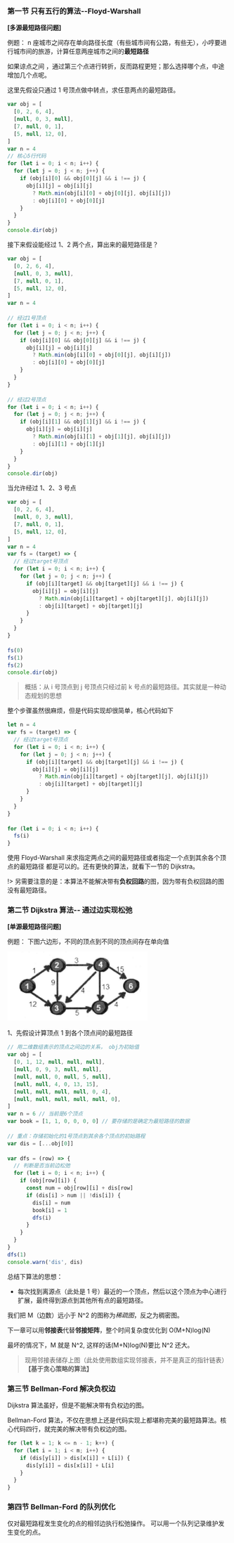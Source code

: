 ### 第一节 只有五行的算法--Floyd-Warshall

**[多源最短路径问题]**

例题： n 座城市之间存在单向路径长度（有些城市间有公路，有些无），小哼要进行城市间的旅游，计算任意两座城市之间的**最短路径**

如果谅点之间 ，通过第三个点进行转折，反而路程更短；那么选择哪个点，中途增加几个点呢。

这里先假设只通过 1 号顶点做中转点，求任意两点的最短路径。

```javascript
var obj = [
  [0, 2, 6, 4],
  [null, 0, 3, null],
  [7, null, 0, 1],
  [5, null, 12, 0],
]
var n = 4
// 核心5行代码
for (let i = 0; i < n; i++) {
  for (let j = 0; j < n; j++) {
    if (obj[i][0] && obj[0][j] && i !== j) {
      obj[i][j] = obj[i][j]
        ? Math.min(obj[i][0] + obj[0][j], obj[i][j])
        : obj[i][0] + obj[0][j]
    }
  }
}
console.dir(obj)
```

接下来假设能经过 1、2 两个点，算出来的最短路径是？

```javascript
var obj = [
  [0, 2, 6, 4],
  [null, 0, 3, null],
  [7, null, 0, 1],
  [5, null, 12, 0],
]
var n = 4

// 经过1号顶点
for (let i = 0; i < n; i++) {
  for (let j = 0; j < n; j++) {
    if (obj[i][0] && obj[0][j] && i !== j) {
      obj[i][j] = obj[i][j]
        ? Math.min(obj[i][0] + obj[0][j], obj[i][j])
        : obj[i][0] + obj[0][j]
    }
  }
}

// 经过2号顶点
for (let i = 0; i < n; i++) {
  for (let j = 0; j < n; j++) {
    if (obj[i][1] && obj[1][j] && i !== j) {
      obj[i][j] = obj[i][j]
        ? Math.min(obj[i][1] + obj[1][j], obj[i][j])
        : obj[i][1] + obj[1][j]
    }
  }
}
console.dir(obj)
```

当允许经过 1、2、3 号点

```javascript
var obj = [
  [0, 2, 6, 4],
  [null, 0, 3, null],
  [7, null, 0, 1],
  [5, null, 12, 0],
]
var n = 4
var fs = (target) => {
  // 经过target号顶点
  for (let i = 0; i < n; i++) {
    for (let j = 0; j < n; j++) {
      if (obj[i][target] && obj[target][j] && i !== j) {
        obj[i][j] = obj[i][j]
          ? Math.min(obj[i][target] + obj[target][j], obj[i][j])
          : obj[i][target] + obj[target][j]
      }
    }
  }
}

fs(0)
fs(1)
fs(2)
console.dir(obj)
```

> 概括：从 i 号顶点到 j 号顶点只经过前 k 号点的最短路径。其实就是一种动态规划的思想

整个步骤虽然很麻烦，但是代码实现却很简单，核心代码如下

```js
let n = 4
var fs = (target) => {
  // 经过target号顶点
  for (let i = 0; i < n; i++) {
    for (let j = 0; j < n; j++) {
      if (obj[i][target] && obj[target][j] && i !== j) {
        obj[i][j] = obj[i][j]
          ? Math.min(obj[i][target] + obj[target][j], obj[i][j])
          : obj[i][target] + obj[target][j]
      }
    }
  }
}

for (let i = 0; i < n; i++) {
  fs(i)
}
```

使用 Floyd-Warshall 来求指定两点之间的最短路径或者指定一个点到其余各个顶点的最短路径 都是可以的。还有更快的算法，就看下一节的 Dijkstra。

!> 另需要注意的是：本算法不能解决带有**负权回路**的图，因为带有负权回路的图没有最短路径。

### 第二节 Dijkstra 算法-- 通过边实现松弛

**[单源最短路径问题]**

例题： 下图六边形，不同的顶点到不同的顶点间存在单向值

![图](./Imgs/6_2_1.png)

1、先假设计算顶点 1 到各个顶点间的最短路径

```javascript
// 用二维数组表示的顶点之间边的关系， obj为初始值
var obj = [
  [0, 1, 12, null, null, null],
  [null, 0, 9, 3, null, null],
  [null, null, 0, null, 5, null],
  [null, null, 4, 0, 13, 15],
  [null, null, null, null, 0, 4],
  [null, null, null, null, null, 0],
]
var n = 6 // 当前是6个顶点
var book = [1, 1, 0, 0, 0, 0] // 要存储的是确定为最短路径的数据

// 重点：存储初始化的1号顶点到其余各个顶点的初始路程
var dis = [...obj[0]]

var dfs = (row) => {
  // 判断是否当前边松弛
  for (let i = 0; i < n; i++) {
    if (obj[row][i]) {
      const num = obj[row][i] + dis[row]
      if (dis[i] > num || !dis[i]) {
        dis[i] = num
        book[i] = 1
        dfs(i)
      }
    }
  }
}
dfs(1)
console.warn('dis', dis)
```

总结下算法的思想：

- 每次找到离源点（此处是 1 号）最近的一个顶点，然后以这个顶点为中心进行扩展，最终得到源点到其他所有点的最短路径。

我们把 M（边数）远小于 N^2 的图称为*稀疏图*，反之为稠密图。

下一章可以用**邻接表**代替**邻接矩阵**，整个时间复杂度优化到 O(M+N)log(N)

最坏的情况下，M 就是 N^2, 这样的话(M+N)log(N)要比 N^2 还大。

> 现用邻接表储存上图（此处使用数组实现邻接表，并不是真正的指针链表） **【基于贪心策略的算法】**

### 第三节 Bellman-Ford 解决负权边

Dijkstra 算法虽好，但是不能解决带有负权边的图。

Bellman-Ford 算法，不仅在思想上还是代码实现上都堪称完美的最短路算法。核心代码四行，就完美的解决带有负权边的图。

```javascript
for (let k = 1; k <= n - 1; k++) {
  for (let i = 1; i < m; i++) {
    if (dis[y[i]] > dis[x[i]] + L[i]) {
      dis[y[i]] = dis[x[i]] + L[i]
    }
  }
}
```

### 第四节 Bellman-Ford 的队列优化

仅对最短路程发生变化的点的相邻边执行松弛操作。 可以用一个队列记录维护发生变化的点。

